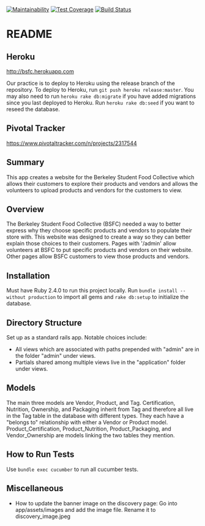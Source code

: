 [![Maintainability](https://api.codeclimate.com/v1/badges/237c342e4fc77c0c3689/maintainability)](https://codeclimate.com/github/asliakalin/Berkeley-Student-Food-Collective/maintability)
[![Test Coverage](https://api.codeclimate.com/v1/badges/237c342e4fc77c0c3689/test_coverage)](https://codeclimate.com/github/asliakalin/Berkeley-Student-Food-Collective/test_coverage)
[![Build Status](https://travis-ci.org/asliakalin/Berkeley-Student-Food-Collective.svg?branch=master)](https://travis-ci.com/asliakalin/Berkeley-Student-Food-Collective)

# README

## Heroku

http://bsfc.herokuapp.com

Our practice is to deploy to Heroku using the release branch of the repository.
To deploy to Heroku, run `git push heroku release:master`. You may also need to run `heroku rake db:migrate` if you have added migrations since you last deployed to Heroku. Run `heroku rake db:seed` if you want to reseed the database.

## Pivotal Tracker

https://www.pivotaltracker.com/n/projects/2317544

## Summary

This app creates a website for the Berkeley Student Food Collective which allows their customers to explore their products and vendors and allows the volunteers to upload products and vendors for the customers to view.

## Overview

The Berkeley Student Food Collective (BSFC) needed a way to better express why they choose specific products and vendors to populate their store with. This website was designed to create a way so they can better explain those choices to their customers. Pages with '/admin' allow volunteers at BSFC to put specific products and vendors on their website. Other pages allow BSFC customers to view those products and vendors.

## Installation

Must have Ruby 2.4.0 to run this project locally. Run `bundle install --without production` to import all gems and `rake db:setup` to initialize the database.

## Directory Structure

Set up as a standard rails app. Notable choices include:

- All views which are associated with paths prepended with "admin" are in the folder "admin" under views.
- Partials shared among multiple views live in the "application" folder under views.

## Models

The main three models are Vendor, Product, and Tag. Certification, Nutrition, Ownership, and Packaging inherit from Tag and therefore all live in the Tag table in the database with different types. They each have a "belongs to" relationship with either a Vendor or Product model. Product_Certification, Product_Nutrition, Product_Packaging, and Vendor_Ownership are models linking the two tables they mention.

## How to Run Tests

Use `bundle exec cucumber` to run all cucumber tests.

## Miscellaneous

- How to update the banner image on the discovery page: Go into app/assets/images and add the image file. Rename it to discovery_image.jpeg
